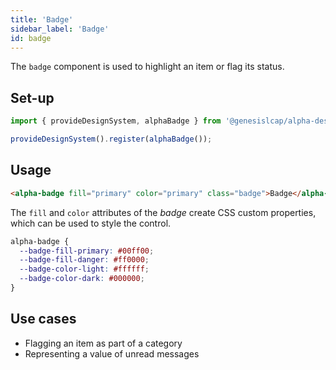 ```yaml
---
title: 'Badge'
sidebar_label: 'Badge'
id: badge
---
```


The `badge` component is used to highlight an item or flag its status.

## Set-up

```ts
import { provideDesignSystem, alphaBadge } from '@genesislcap/alpha-design-system';

provideDesignSystem().register(alphaBadge());
```

## Usage

```html live
<alpha-badge fill="primary" color="primary" class="badge">Badge</alpha-badge>
```

The `fill` and `color` attributes of the _badge_ create CSS custom properties, which can be used to style the control.

```css
alpha-badge {
  --badge-fill-primary: #00ff00;
  --badge-fill-danger: #ff0000;
  --badge-color-light: #ffffff;
  --badge-color-dark: #000000;
}
```

## Use cases

* Flagging an item as part of a category
* Representing a value of unread messages

